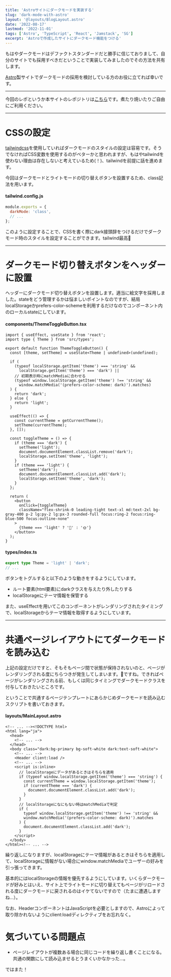 ```yaml
---
title: 'Astroサイトにダークモードを実装する'
slug: 'dark-mode-with-astro'
layout: '@layouts/BlogLayout.astro'
date: '2022-08-17'
lastmod: '2022-11-01'
tags: ['Astro', 'TypeScript', 'React', 'Jamstack', 'SG']
excerpt: 'Astroで作成したサイトにダークモード機能をつける'
---
```


もはやダークモードはデファクトスタンダードだと勝手に信じておりまして、自分のサイトでも採用すべきだということで実装してみましたのでその方法を共有します。

[Astro](https://astro.build/)製サイトでダークモードの採用を検討している方のお役に立てれば幸いです。

---

今回のレポというか本サイトのレポジトリは[こちら](https://github.com/KYOYA-OGA/new-kyoyadev-blog)です。煮たり焼いたりご自由にご利用ください。

---

# CSSの設定

[tailwindcss](https://tailwindcss.com/)を使用していればダークモードのスタイルの設定は容易です。そうでなければCSS変数を使用するのがベターかと思われますが、もはやtailwindを使わない理由は存在しないと考えているため(！)、tailwindを前提に話を進めます。

今回はダークモードとライトモードの切り替えボタンを設置するため、class記法を用います。

#### tailwind.config.js

```js
module.exports = {
  darkMode: 'class',
  // ...
};
```

このように設定することで、CSSを書く際にdark接頭辞をつけるだけでダークモード時のスタイルを設定することができます。tailwind最高🥳

---

# ダークモード切り替えボタンをヘッダーに設置

ヘッダーにダークモード切り替えボタンを設置します。適当に絵文字を採用しました。stateをどう管理するかは悩ましいポイントなのですが、結局localStorageかprefers-color-schemeを利用するだけなのでコンポーネント内のローカルstateにしています。

#### components/ThemeToggleButton.tsx

```tsx
import { useEffect, useState } from 'react';
import type { Theme } from 'src/types';

export default function ThemeToggleButton() {
  const [theme, setTheme] = useState<Theme | undefined>(undefined);

  if (
    (typeof localStorage.getItem('theme') === 'string' &&
      localStorage.getItem('theme') === 'dark') ||
    // 初期表示時にmatchMediaに合わせる
    (typeof window.localStorage.getItem('theme') !== 'string' &&
      window.matchMedia('(prefers-color-scheme: dark)').matches)
  ) {
    return 'dark';
  } else {
    return 'light';
  }

  useEffect(() => {
    const currentTheme = getCurrentTheme();
    setTheme(currentTheme);
  }, []);

  const toggleTheme = () => {
    if (theme === 'dark') {
      setTheme('light');
      document.documentElement.classList.remove('dark');
      localStorage.setItem('theme', 'light');
    }
    if (theme === 'light') {
      setTheme('dark');
      document.documentElement.classList.add('dark');
      localStorage.setItem('theme', 'dark');
    }
  };

  return (
    <button
      onClick={toggleTheme}
      className="flex-shrink-0 leading-tight text-xl md:text-2xl bg-gray-400 p-2 lg:py-2 lg:px-3 rounded-full focus:ring-2 focus:ring-blue-500 focus:outline-none"
    >
      {theme === 'light' ? '🌙' : '🌞'}
    </button>
  );
}
```

#### types/index.ts

```ts
export type Theme = 'light' | 'dark';
// ...
```

ボタンをトグルすると以下のような動きをするようにしています。

- ルート要素(html要素)にdarkクラスを与えたり外したりする
- localStorageにテーマ情報を保管する

また、useEffectを用いてこのコンポーネントがレンダリングされたタイミングで、localStorageからテーマ情報を取得するようにしています。

---

# 共通ページレイアウトにてダークモードを読み込む

上記の設定だけですと、そもそもページ間で状態が保持されないのと、ページがレンダリングされる度にちらつきが発生してしまいます。💩ですね。できればページがレンダリングされる前、もしくは同じタイミングでダークモードクラスを付与しておきたいところです。

ということで共通するページテンプレートにあらかじめダークモードを読み込むスクリプトを書いておきます。

#### layouts/MainLayout.astro

```astro
<!-- ... --><!DOCTYPE html>
<html lang="ja">
  <head>
    <!-- ... -->
  </head>
  <body class="dark:bg-primary bg-soft-white dark:text-soft-white">
    <!-- ... -->
    <Header client:load />
    <!-- ... -->
    <script is:inline>
      // localStorageにデータがあるときはそちらを適用
      if (typeof window.localStorage.getItem('theme') === 'string') {
        const currentTheme = window.localStorage.getItem('theme');
        if (currentTheme === 'dark') {
          document.documentElement.classList.add('dark');
        }
      }
      // localStorageになにもない時はmatchMediaで判定
      if (
        typeof window.localStorage.getItem('theme') !== 'string' &&
        window.matchMedia('(prefers-color-scheme: dark)').matches
      ) {
        document.documentElement.classList.add('dark');
      }
    </script>
  </body>
</html><!-- ... -->
```

繰り返しになりますが、localStorageにテーマ情報があるときはそちらを適用して、localStorageに情報がない場合にwindow.matchMediaでユーザーの好みを引っ張ってきます。

基本的にはlocalStorageの情報を優先するようにしています。いくらダークモードが好みとはいえ、サイト上でライトモードに切り替えてもページがリロードされる度にダークモードに戻されるのはイケてないですので（たまに遭遇しますね...）。

なお、HeaderコンポーネントはJavaScriptを必要としますので、Astroによって取り除かれないようにclient:loadディレクティブをお忘れなく。

# 気づいている問題点

- ページレイアウトが複数ある場合に同じコードを繰り返し書くことになる。共通の関数にして読み込ませるとうまくいかなかった...。

ではまた！
